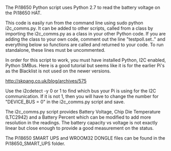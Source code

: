 The Pi18650 Python script uses Python 2.7 to read the battery voltage on the Pi18650 HAT. 

This code is easily run from the command line using sudo python i2c_comms.py. It can be
added to other scripts, called from a class by importing the i2c_comms.py as a class in 
your other Python code. If you are adding the class to your own code, comment out the line "testpoll.set.."
and everything below so functions are called and returned to your code. To run standalone, these lines
must be uncommented.  

In order for this script to work, you must have installed Python, I2C enabled, Python SMBus. Here is a 
good tutorial but seems like it is for the earlier Pi's as the Blacklist is not used on the newer versions.

http://skpang.co.uk/blog/archives/575

Use the i2cdetect -y 0 or 1 to find which bus your Pi is using for the I2C communication. If it is not 1, 
then you will have to change the number for "DEVICE_BUS = 0" in the i2c_comms.py script and save. 

The i2c_comms.py script provides Battery Voltage, Chip Die Temperature (LTC2942) and a Battery Percent 
which can be modified to add more resolution in the readings. The battery capacity vs voltage is not exactly
linear but close enough to provide a good measurement on the status.  



The Pi18650 SMART UPS and WROOM32 DONGLE files can be found in the Pi18650_SMART_UPS folder. 


